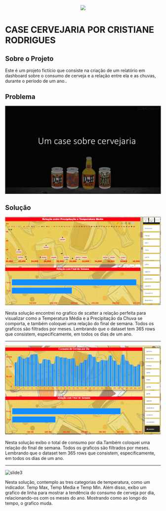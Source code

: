 <h1 align="center">
  <img src="https://img.shields.io/static/v1?label=CASE%20CERVEJARIA%20POR&message=CRISTIANE%20RODRIGUES&color=7159c1&style=flat-square&logo=ghost"/>
</h1>

# CASE CERVEJARIA POR CRISTIANE RODRIGUES

## Sobre o Projeto

Este é um projeto fictício que consiste na criação de um relatório em dashboard sobre o consumo de cerveja e a relação entre ela e as chuvas, durante o período de um ano..

## Problema

![Imagem](img/01.jpg)

## Solução

![slide1](result/slide1_preview.png)

<p> Nesta solução encontrei no grafico de scatter a relação perfeita para visualizar como a Temperatura Média e a Precipitação da Chuva se comporta, e também coloquei uma relação do final de semana. Todos os graficos são filtrados por meses. Lembrando que o dataset tem 365 rows que consistem, especificamente, em todos os dias de um ano. </p>

---

![slide2](result/slide2_preview.png)

<p> Nesta solução exibo o total de consumo por dia.Também coloquei uma relação do final de semana. Todos os graficos são filtrados por meses. Lembrando que o dataset tem 365 rows que consistem, especificamente, em todos os dias de um ano. </p>

---

![slide3](result/slide3_preview.png)

<p> Nesta solução, contemplo as tres categorias de temperatura, como um indicador. Temp Max, Temp Media e Temp Min. Além disso, exibo um grafico de linha para mostrar a tendência do consumo de cerveja por dia, relacionando-os com os meses do ano. Mostrando como ao longo do tempo, o grafico muda. </p>
